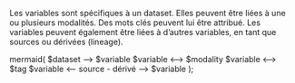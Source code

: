 Les variables sont spécifiques à un dataset. 
Elles peuvent être liées à une ou plusieurs modalités. 
Des mots clés peuvent lui être attribué.
Les variables peuvent également être liées à d’autres variables, en tant que sources ou dérivées (lineage).

mermaid( 
  $dataset --> $variable
  $variable <--> $modality
  $variable <--> $tag
  $variable <-- source - dérivé --> $variable
);
